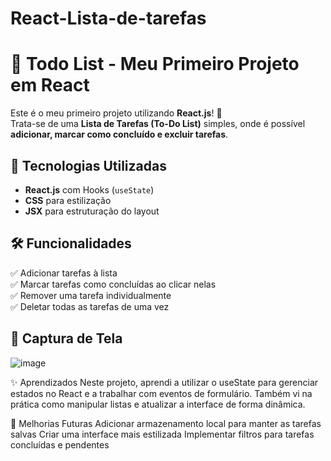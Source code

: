 # React-Lista-de-tarefas
 # 📝 Todo List - Meu Primeiro Projeto em React
 
 Este é o meu primeiro projeto utilizando **React.js**! 🎉  
 Trata-se de uma **Lista de Tarefas (To-Do List)** simples, onde é possível **adicionar, marcar como concluído e excluir tarefas**.
 
 ## 🚀 Tecnologias Utilizadas
 - **React.js** com Hooks (`useState`)
 - **CSS** para estilização
 - **JSX** para estruturação do layout
 
 ## 🛠️ Funcionalidades
 ✅ Adicionar tarefas à lista  
 ✅ Marcar tarefas como concluídas ao clicar nelas  
 ✅ Remover uma tarefa individualmente  
 ✅ Deletar todas as tarefas de uma vez  
 
 ## 📸 Captura de Tela
 ![image](https://github.com/user-attachments/assets/be818b4c-3313-49d2-9de4-2dbc2e2ef8c5)

 
 ✨ Aprendizados
 Neste projeto, aprendi a utilizar o useState para gerenciar estados no React e a trabalhar com eventos de formulário. Também vi na prática como manipular listas e atualizar a interface de forma dinâmica.
 
 🔗 Melhorias Futuras
  Adicionar armazenamento local para manter as tarefas salvas
  Criar uma interface mais estilizada
  Implementar filtros para tarefas concluídas e pendentes
